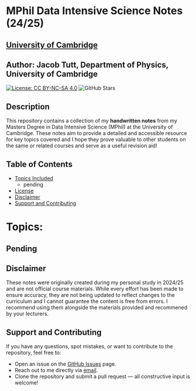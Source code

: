 # **MPhil Data Intensive Science Notes (24/25)** 
## [University of Cambridge](https://mphildis.bigdata.cam.ac.uk)
## Author: Jacob Tutt, Department of Physics, University of Cambridge

[![License: CC BY-NC-SA 4.0](https://img.shields.io/badge/License-CC%20BY--NC--SA%204.0-lightgrey.svg)](https://creativecommons.org/licenses/by-nc-sa/4.0/)
![GitHub Stars](https://img.shields.io/github/stars/JacobTutt/BSc_Physics_Notes?style=social)



## Description
This repository contains a collection of my **handwritten notes** from my Masters Degree in Data Intensive Science (MPhil) at the University of Cambridge. These notes aim to provide a detailed and accessible resource for key topics covered and I hope they prove valuable to other students on the same or related courses and serve as a useful revision aid!


## Table of Contents
- [Topics Included](#topics)
  - pending
- [License](#license)
- [Disclaimer](#disclaimer)
- [Support and Contributing](#support-and-contributing)


# Topics:

## Pending

## Disclaimer
These notes were originally created during my personal study in 2024/25 and are not official course materials. While every effort has been made to ensure accuracy, they are not being updated to reflect changes to the curriculum and I cannot guarantee the content is free from errors. I recommend using them alongside the materials provided and recommened by your lecturers.

## Support and Contributing
If you have any questions, spot mistakes, or want to contribute to the repository, feel free to:
- Open an issue on the [GitHub Issues](https://github.com/JacobTutt/MPhil_DIS_Notes/issues) page.  
- Reach out to me directly via [email](mailto:jacobtutt@icloud.com).
- Clone the repository and submit a pull request — all constructive input is welcome!
